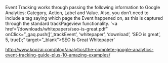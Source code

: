 Event Tracking works through passing the following information to Google Analytics:
Category, Action, Label and Value. Also, you don’t need to include a tag saying which page the Event happened on, as this is captured through the standard trackPageview functionality. 
'<a href=”/downloads/whitepapers/seo-is-great.pdf” onClick=”_gaq.push([‘_trackEvent’, ‘whitepaper’, ‘download’, ‘SEO is great’, 5, true]);” target=”_blank”>SEO Is Great Whitepaper</a>'

http://www.koozai.com/blog/analytics/the-complete-google-analytics-event-tracking-guide-plus-10-amazing-examples/
